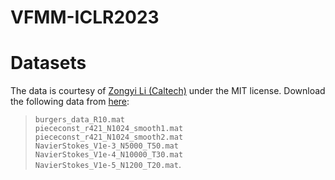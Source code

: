 # VFMM-ICLR2023

# Datasets
The data is courtesy of [Zongyi Li (Caltech)](https://github.com/zongyi-li/fourier_neural_operator)  under the MIT license. Download the following data from [here](https://drive.google.com/drive/folders/1UnbQh2WWc6knEHbLn-ZaXrKUZhp7pjt-?usp=sharing):
>`burgers_data_R10.mat`
<br>`piececonst_r421_N1024_smooth1.mat`
<br>`piececonst_r421_N1024_smooth2.mat`
<br>`NavierStokes_V1e-3_N5000_T50.mat`
<br>`NavierStokes_V1e-4_N10000_T30.mat`
<br>`NavierStokes_V1e-5_N1200_T20.mat`.
